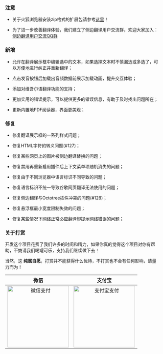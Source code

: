 ### 注意

* 关于火狐浏览器安装zip格式的扩展包请参考[这里](https://github.com/EdgeTranslate/EdgeTranslate/blob/master/docs/wiki/zh_CN/%E8%87%B4%E7%81%AB%E7%8B%90%E7%94%A8%E6%88%B7.md)！

* 为了进一步改善翻译体验，我们建立了侧边翻译用户交流群，欢迎大家加入：[侧边翻译用户交流QQ群](https://jq.qq.com/?_wv=1027&k=gT5EYfFB)

### 新增

* 允许在翻译展示框中编辑选中的文本，如果选择文本时不慎漏选或多选了，可以方便地进行纠正并重新翻译；

* 点击发音按钮后加载出音频数据前展示加载动画，提升交互体验；

* 添加对维吾尔语翻译功能的支持；

* 更加实用的错误提示，可以提供更多的错误信息，有助于及时找出问题所在；

* 更新内置地PDF阅读器，界面更美观；

### 修复

* 修复翻译展示框的一系列样式问题；

* 修复HTML字符的转义问题(#127)；

* 修复某些网页上的图片被侧边翻译替换的问题；

* 修复禁用再重新启用插件后上下文菜单项随机消失的问题；

* 修复由于不同浏览器中语言标识不同导致的问题；

* 修复语言标识不统一导致谷歌网页翻译无法使用的问题；

* 修复侧边翻译与Octotree插件冲突的问题(#128)；

* 修复悬浮框最小宽度限制失效的问题；

* 修复某些情况下网络正常必应翻译却提示网络错误的问题；

### 关于打赏

开发这个项目花费了我们许多的时间和精力，如果你真的觉得这个项目对你有帮助，不妨请我们喝罐可乐，支持我们继续做下去！

当然，这 __纯属自愿__，打赏并不能获得什么优待，不打赏也不会有任何影响，请量力而为！

| 微信 | 支付宝 |
| :-: | :-: |
| <img src="https://user-images.githubusercontent.com/25877145/80864662-b6617c00-8cb6-11ea-915a-582ca046118c.png" height=200 alt="微信支付"/> | <img src="https://user-images.githubusercontent.com/25877145/80864685-ced19680-8cb6-11ea-94e5-f5ca8e4389b9.jpg" height=200 alt="支付宝支付"/> |